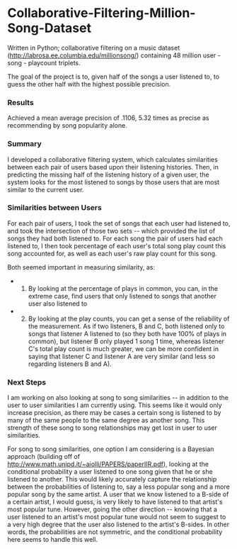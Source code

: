 # Collaborative-Filtering-Million-Song-Dataset
Written in Python; collaborative filtering on a music dataset (http://labrosa.ee.columbia.edu/millionsong/) containing 48 million user - song - playcount triplets.

The goal of the project is to, given half of the songs a user listened to, to guess the other half with the highest possible precision. 

### Results
Achieved a mean average precision of .1106, 5.32 times as precise as recommending by song popularity alone.

### Summary
I developed a collaborative filtering system, which calculates similarities between each pair of users based upon their listening histories. Then, in predicting the missing half of the listening history of a given user, the system looks for the most listened to songs by those users that are most similar to the current user. 

### Similarities between Users
For each pair of users, I took the set of songs that each user had listened to, and took the intersection of those two sets -- which provided the list of songs they had both listened to. For each song the pair of users had each listened to, I then took percentage of each user's total song play count this song accounted for, as well as each user's raw play count for this song.

Both seemed important in measuring similarity, as: 
+ 1) By looking at the percentage of plays in common, you can, in the extreme case, find users that only listened to songs that another user also listened to
+ 2) By looking at the play counts, you can get a sense of the reliability of the measurement. As if two listeners, B and C, both listened only to songs that listener A listened to (so they both have 100% of plays in common), but listener B only played 1 song 1 time, whereas listener C's total play count is much greater, we can be more confident in saying that listener C and listener A are very similar (and less so regarding listeners B and A).

### Next Steps
I am working on also looking at song to song similarities -- in addition to the user to user similarities I am currently using. This seems like it would only increase precision, as there may be cases a certain song is listened to by many of the same people to the same degree as another song. This strength of these song to song relationships may get lost in user to user similarities.

For song to song similarities, one option I am considering is a Bayesian approach (building off of http://www.math.unipd.it/~aiolli/PAPERS/paperIIR.pdf), looking at the conditional probability a user listened to one song given that he or she listened to another. This would likely accurately capture the relationship between the probabilities of listening to, say a less popular song and a more popular song by the same artist. A user that we know listened to a B-side of a certain artist, I would guess, is very likely to have listened to that artist's most popular tune. However, going the other direction -- knowing that a user listened to an artist's most popular tune would not seem to suggest to a very high degree that the user also listened to the artist's B-sides. In other words, the probabilities are not symmetric, and the conditional probability here seems to handle this well.
